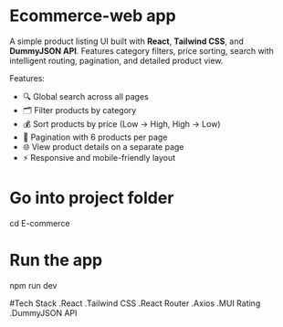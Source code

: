 # Ecommerce-web app


A simple product listing UI built with **React**, **Tailwind CSS**, and **DummyJSON API**. Features category filters, price sorting, search with intelligent routing, pagination, and detailed product view.

 Features:
- 🔍 Global search across all pages
- 🗂️ Filter products by category
- 💰 Sort products by price (Low → High, High → Low)
- 📄 Pagination with 6 products per page
- 🌐 View product details on a separate page
- ⚡ Responsive and mobile-friendly layout

# Go into project folder
cd E-commerce  

# Run the app
npm run dev

#Tech Stack
.React
.Tailwind CSS
.React Router
.Axios
.MUI Rating
.DummyJSON API
